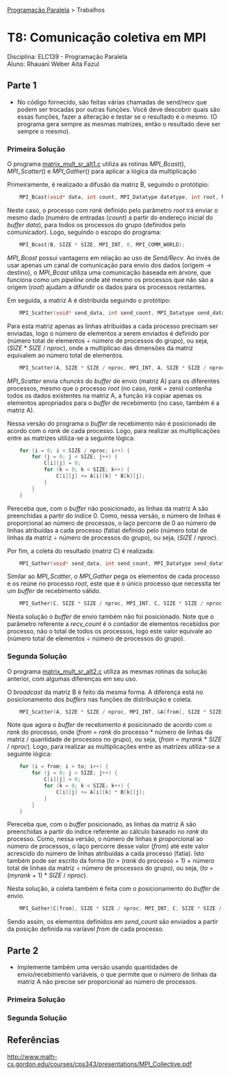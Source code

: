 [Programação Paralela](https://github.com/AndreaInfUFSM/elc139-2018a) > Trabalhos

# T8: Comunicação coletiva em MPI

Disciplina: ELC139 - Programação Paralela <br/>
Aluno: Rhauani Weber Aita Fazul

## Parte 1

+  No código fornecido, são feitas várias chamadas de send/recv que podem ser trocadas por outras funções. Você deve descobrir quais são essas funções, fazer a alteração e testar se o resultado é o mesmo. (O programa gera sempre as mesmas matrizes, então o resultado deve ser sempre o mesmo).

### Primeira Solução

O programa [matrix_mult_sr_alt1.c](matrix_mult/matrix_mult_sr_alt1.c) utiliza as rotinas _MPI\_Bcast_(), _MPI\_Scatter_() e _MPI\_Gather_() para aplicar a lógica da multiplicação

Primeiramente, é realizado a difusão da matriz B, seguindo o protótipio:

``` c
	MPI_Bcast(void* data, int count, MPI_Datatype datatype, int root, MPI_Comm communicator);
```

Neste caso, o processo com _rank_ definido pelo parâmetro _root_ irá enviar o mesmo dado (numéro de entradas (_count_) a partir do endereço inicial do _buffer_ _data_), para todos os processos do grupo (definidos pelo comunicador). Logo, seguindo o escopo do programa:

``` c
	MPI_Bcast(B, SIZE * SIZE, MPI_INT, 0, MPI_COMM_WORLD);
```

_MPI\_Bcast_ possui vantagens em relação ao uso de _Send/Recv_. Ao invés de usar apenas um canal de comunicação para envio dos dados (origem -> destino), o _MPI\_Bcast_ utiliza uma comunicação baseada em árvore, que funciona como um _pipeline_ onde até mesmo os processos que não são a origem (_root_) ajudam a difundir os dados para os processos restantes.

Em seguida, a matriz A é distribuída seguindo o protótipo:

``` c
	MPI_Scatter(void* send_data, int send_count, MPI_Datatype send_datatype, void* recv_data, int recv_count, MPI_Datatype recv_datatype, int root, MPI_Comm communicator);
```

Para esta matriz apenas as linhas atribuídas a cada processo precisam ser enviadas, logo o número de elementos a serem enviados é definido por (número total de elementos &divide; número de processos do grupo), ou seja, (_SIZE_ * _SIZE_ / _nproc_), onde a multiplicao das dimensões da matriz equivalem ao número total de elementos. 

``` c
	MPI_Scatter(A, SIZE * SIZE / nproc, MPI_INT, A, SIZE * SIZE / nproc, MPI_INT, 0, MPI_COMM_WORLD);
```

_MPI\_Scatter_ envia _chuncks_ do _buffer_ de envio (matriz A) para os diferentes processos, mesmo que o processo _root_ (no caso, _rank_ = zero) contenha todos os dados existentes na matriz A, a função irá copiar apenas os elementos apropriados para o _buffer_ de recebimento (no caso, também é a matriz A). 

Nessa versão do programa o _buffer_ de recebimento não é posicionado de acordo com o _rank_ de cada processo. Logo, para realizar as multiplicações entre as matrizes utiliza-se a seguinte lógica:

``` c
    for (i = 0; i < SIZE / nproc; i++) {
        for (j = 0; j < SIZE; j++) {
            C[i][j] = 0;
            for (k = 0; k < SIZE; k++) {
                C[i][j] += A[i][k] * B[k][j];
            }
        }
    }
```

<p>Pereceba que, com o <i>buffer</i> não posicionado, as linhas da matriz A são preenchidas a partir do índice 0. Como, nessa versão, o número de linhas é proporcional ao número de processos, o laço percorre de 0 ao número de linhas atribuídas a cada processo (fatia) definido pelo (número total de linhas da matriz &divide; número de processos do grupo), ou seja, (<i>SIZE</i> / <i>nproc</i>).</p>

Por fim, a coleta do resultado (matriz C) é realizada:

``` c
    MPI_Gather(void* send_data, int send_count, MPI_Datatype send_datatype, void* recv_data, int recv_count, MPI_Datatype recv_datatype, int root, MPI_Comm communicator);
```

Similar ao _MPI\_Scatter_, o _MPI\_Gather_ pega os elementos de cada processo e os reúne no processo _root_, este que é o único processo que necessita ter um _buffer_ de recebimento válido.
    
``` c
    MPI_Gather(C, SIZE * SIZE / nproc, MPI_INT, C, SIZE * SIZE / nproc, MPI_INT, 0, MPI_COMM_WORLD);
```

Nesta solução o _buffer_ de envio também não foi posicionado. Note que o parâmetro referente a _recv\_count_ é o contador de elementos recebidos por processo, não o total de todos os processos, logo este valor equivale ao (número total de elementos &divide; número de processos do grupo). 
        
### Segunda Solução

O programa [matrix_mult_sr_alt2.c](matrix_mult/matrix_mult_sr_alt2.c) utiliza as mesmas rotinas da solução anterior, com algumas diferenças em seu uso.

O _broadcast_ da matriz B é feito da mesma forma. A diferença está no posicionamento dos _buffers_ nas funções de distribuição e coleta.

``` c
	MPI_Scatter(A, SIZE * SIZE / nproc, MPI_INT, &A[from], SIZE * SIZE / nproc, MPI_INT, 0, MPI_COMM_WORLD);
```
Note que agora o _buffer_ de recebimento é posicionado de acordo com o _rank_ do processo, onde (_from_ = _rank_ do processo * número de linhas da matriz / quantidade de processos no grupo), ou seja, (_from_ = _myrank_ * _SIZE_ / _nproc_). Logo, para realizar as multiplicações entre as matrizes utiliza-se a seguinte lógica:

``` c
    for (i = from; i < to; i++) {
        for (j = 0; j < SIZE; j++) {
            C[i][j] = 0;
            for (k = 0; k < SIZE; k++) {
                C[i][j] += A[i][k] * B[k][j];
            }
        }
    }
```
<p>Pereceba que, com o <i>buffer</i> posicionado, as linhas da matriz A são preenchidas a partir do índice referente ao cálculo baseado no <i>rank</i> do processo. Como, nessa versão, o número de linhas é proporcional ao número de processos, o laço percorre desse valor (<i>from</i>) até este valor acrescido do número de linhas atribuídas a cada processo (fatia). Isto também pode ser escrito da forma (<i>to</i> = (<i>rank</i> do processo + 1) &plus; número total de linhas da matriz &divide; número de processos do grupo), ou seja, (<i>to</i> = (<i>myrank</i> + 1) * <i>SIZE</i> / <i>nproc</i>).</p>

Nesta solução, a coleta também é feita com o posicionamento do _buffer_ de envio.

``` c
	MPI_Gather(C[from], SIZE * SIZE / nproc, MPI_INT, C, SIZE * SIZE / nproc, MPI_INT, 0, MPI_COMM_WORLD);
```

Sendo assim, os elementos definidos em _send\_count_ são enviados a partir da posição definida na varíavel _from_ de cada processo.

## Parte 2

+ Implemente também uma versão usando quantidades de envio/recebimento variáveis, o que permite que o número de linhas da matriz A não precise ser proporcional ao número de processos.

### Primeira Solução

### Segunda Solução

## Referências
http://www.math-cs.gordon.edu/courses/cps343/presentations/MPI_Collective.pdf
